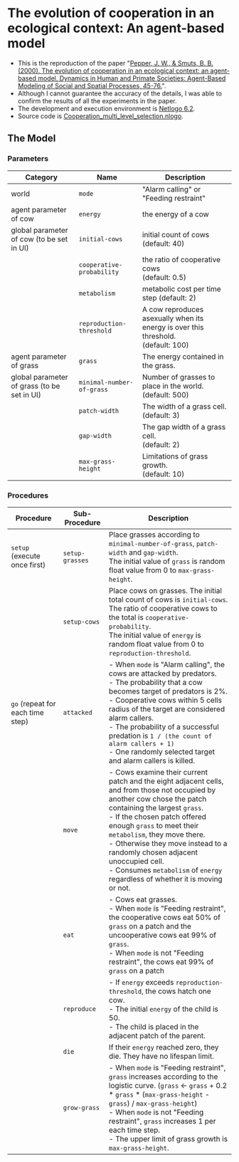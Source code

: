 # The evolution of cooperation in an ecological context: An agent-based model

- This is the reproduction of the paper "[Pepper, J. W., & Smuts, B. B. (2000). The evolution of cooperation in an ecological context: an agent-based model. Dynamics in Human and Primate Societies: Agent-Based Modeling of Social and Spatial Processes, 45-76.](https://www.researchgate.net/publication/247870731_The_evolution_of_cooperation_in_an_ecological_context_An_agent-based_model)".
- Although I cannot guarantee the accuracy of the details, I was able to confirm the results of all the experiments in the paper.
- The development and execution environment is [Netlogo 6.2](http://ccl.northwestern.edu/netlogo/).
- Source code is [Cooperation_multi_level_selection.nlogo](https://github.com/mas178/reproduction-of-papers/blob/main/The%20evolution%20of%20cooperation%20in%20an%20ecological%20context%20(An%20agent-based%20model)/Cooperation_multi_level_selection.nlogo).

## The Model

### Parameters

|Category|Name|Description|
|---|---|---|
|world|`mode`|"Alarm calling" or "Feeding restraint"|
|agent parameter of cow|`energy`|the energy of a cow|
|global parameter of cow (to be set in UI)|`initial-cows`|initial count of cows <br/>(default: 40)|
||`cooperative-probability`|the ratio of cooperative cows<br/>(default: 0.5)|
||`metabolism`|metabolic cost per time step (default: 2)|
||`reproduction-threshold`|A cow reproduces asexually when its energy is over this threshold.<br/>(default: 100)|
|agent parameter of grass|`grass`|The energy contained in the grass.|
|global parameter of grass (to be set in UI)|`minimal-number-of-grass`|Number of grasses to place in the world.<br/>(default: 500)|
||`patch-width`|The width of a grass cell.<br/>(default: 3)|
||`gap-width`|The gap width of a grass cell.<br/>(default: 2)|
||`max-grass-height`|Limitations of grass growth.<br/>(default: 10)|

### Procedures

|Procedure|Sub-Procedure|Description|
|---|---|---|
|`setup` (execute once first)|`setup-grasses`|Place grasses according to `minimal-number-of-grass`, `patch-width` and `gap-width`.<br/>The initial value of `grass` is random float value from 0 to `max-grass-height`.|
||`setup-cows`|Place cows on grasses. The initial total count of cows is `initial-cows`. The ratio of cooperative cows to the total is `cooperative-probability`.<br/>The initial value of `energy` is random float value from 0 to `reproduction-threshold`.|
|`go` (repeat for each time step)|`attacked`|- When `mode` is "Alarm calling", the cows are attacked by predators.<br/>- The probability that a cow becomes target of predators is 2%.<br/>- Cooperative cows within 5 cells radius of the target are considered alarm callers.<br/>- The probability of a successful predation is `1 / (the count of alarm callers + 1)`<br/>- One randomly selected target and alarm callers is killed.|
||`move`|- Cows examine their current patch and the eight adjacent cells, and from those not occupied by another cow chose the patch containing the largest `grass`.<br/>- If the chosen patch offered enough `grass` to meet their `metabolism`, they move there.<br/>- Otherwise they move instead to a randomly chosen adjacent unoccupied cell.<br/>- Consumes `metabolism` of `energy` regardless of whether it is moving or not.|
||`eat`|- Cows eat grasses.<br/> - When `mode` is "Feeding restraint", the cooperative cows eat 50% of `grass` on a patch and the uncooperative cows eat 99% of `grass`.<br/>- When `mode` is not "Feeding restraint", the cows eat 99% of `grass` on a patch|
||`reproduce`|- If `energy` exceeds `reproduction-threshold`, the cows hatch one cow.<br/>- The initial `energy` of the child is 50.<br/>- The child is placed in the adjacent patch of the parent.|
||`die`|If their `energy` reached zero, they die. They have no lifespan limit.|
||`grow-grass`|- When `mode` is "Feeding restraint", `grass` increases according to the logistic curve. (`grass` <- `grass` + 0.2 * `grass` * (`max-grass-height` - `grass`) / `max-grass-height`)<br/>- When `mode` is not "Feeding restraint", `grass` increases 1 per each time step.<br/>- The upper limit of grass growth is `max-grass-height`.|

